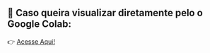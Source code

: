 ## 🔗 Caso queira visualizar diretamente pelo o Google Colab:

👉 [Acesse Aqui!](https://colab.research.google.com/drive/1elQKtH21F3FlBL4Im11QctQsjfcO7zpM?usp=sharing)